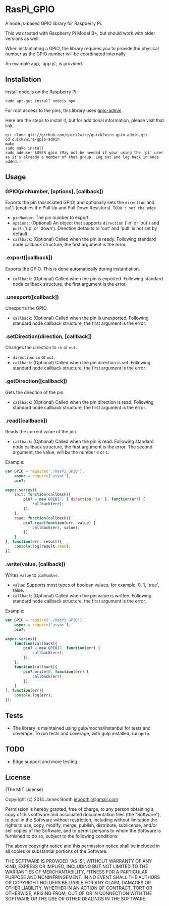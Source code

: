 RasPi_GPIO
========

A node.js-based GPIO library for Raspberry Pi.

This was tested with Raspberry Pi Model B+, but should work with older versions as well.

When instantiating a GPIO, the library requires you to provide the physical number as the GPIO number will be coordinated internally.

An example app, 'app.js', is provided.

## Installation

Install node.js on the Raspberry Pi:

    sudo apt-get install nodejs npm

For root access to the pins, this library uses [gpio-admin](https://github.com/quick2wire/quick2wire-gpio-admin).

Here are the steps to install it, but for additional information, please visit that link.

    git clone git://github.com/quick2wire/quick2wire-gpio-admin.git
    cd quick2wire-gpio-admin
    make
    sudo make install
    sudo adduser $USER gpio (May not be needed if your using the 'pi' user as it's already a member of that group. Log out and log back in once added.)

## Usage

### GPIO(pinNumber, [options], [callback])

Exports the pin (associated GPIO) and optionally sets the ``direction`` and ``pull`` (enables the Pull Up and Pull Down Resistors). ``TODO : set the edge``

* ``pinNumber``: The pin number to export. 
* ``options``: (Optional) An object that supports ``direction`` ('in' or 'out') and ``pull`` ('up' or 'down'). Direction defaults to 'out' and 'pull' is not set by default.
* ``callback``: (Optional) Called when the pin is ready. Following standard node callback structure, the first argument is the error.

### .export([callback])

Exports the GPIO. This is done automatically during instantiation.

* ``callback``: (Optional) Called when the pin is exported. Following standard node callback structure, the first argument is the error.

### .unexport([callback])

Unexports the GPIO.

* ``callback``: (Optional) Called when the pin is unexported. Following standard node callback structure, the first argument is the error.

### .setDirection(direction, [callback])

Changes the direction to ``in`` or ``out``.

* ``direction``: ``in`` or ``out``.
* ``callback``: (Optional) Called when the pin direction is set. Following standard node callback structure, the first argument is the error.

### .getDirection([callback])

Gets the direction of the pin.

* ``callback``: (Optional) Called when the pin direction is read. Following standard node callback structure, the first argument is the error.

### .read([callback])

Reads the current value of the pin.

* ``callback``: (Optional) Called when the pin is read. Following standard node callback structure, the first argument is the error. The second argument, the value, will be the number ``0`` or ``1``.

Example:
```javascript
var GPIO = require('./RasPi_GPIO'),
    async = require('async'),
    pin7;

async.series({
    init: function(callback){
        pin7 = new GPIO(7, { direction:'in' }, function(err) {
            callback(err);
        });
    },
    read: function(callback){
        pin7.read(function(err, value) {
            callback(err, value);
        });
    }
}, function(err, result){
    console.log(result.read);
});
```

### .write(value, [callback])

Writes ``value`` to ``pinNumber``.

* ``value``: Supports most types of boolean values, for example, 0, 1, 'true', false.
* ``callback``: (Optional) Called when the pin value is written. Following standard node callback structure, the first argument is the error.

Example:
```javascript
var GPIO = require('./RasPi_GPIO'),
    async = require('async'),
    pin7;

async.series([
    function(callback){
        pin7 = new GPIO(7, function(err) {
            callback(err);
        });
    },
    function(callback){
        pin7.write(0, function(err) {
            callback(err);
        });
    }
], function(err){
    console.log(err);
});
```

## Tests

* The library is maintained using  gulp/mocha/instanbul for tests and coverage. To run tests and coverage, with gulp installed, run ``gulp``.

## TODO

* Edge support and more testing.

## License

(The MIT License)

Copyright (c) 2014 James Booth <jeboothjr@gmail.com>

Permission is hereby granted, free of charge, to any person obtaining a copy of this software and associated documentation files (the "Software"), to deal in the Software without restriction, including without limitation the rights to use, copy, modify, merge, publish, distribute, sublicense, and/or sell copies of the Software, and to permit persons to whom the Software is furnished to do so, subject to the following conditions:

The above copyright notice and this permission notice shall be included in all copies or substantial portions of the Software.

THE SOFTWARE IS PROVIDED "AS IS", WITHOUT WARRANTY OF ANY KIND, EXPRESS OR IMPLIED, INCLUDING BUT NOT LIMITED TO THE WARRANTIES OF MERCHANTABILITY, FITNESS FOR A PARTICULAR PURPOSE AND NONINFRINGEMENT. IN NO EVENT SHALL THE AUTHORS OR COPYRIGHT HOLDERS BE LIABLE FOR ANY CLAIM, DAMAGES OR OTHER LIABILITY, WHETHER IN AN ACTION OF CONTRACT, TORT OR OTHERWISE, ARISING FROM, OUT OF OR IN CONNECTION WITH THE SOFTWARE OR THE USE OR OTHER DEALINGS IN THE SOFTWARE.